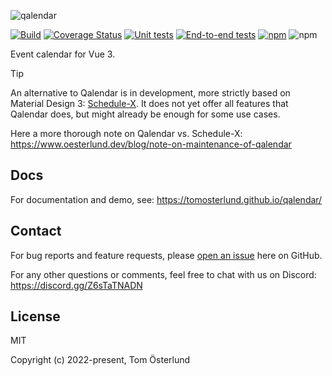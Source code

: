 ![qalendar](https://discover-test-files.s3.eu-central-1.amazonaws.com/Logo+MAIN.png)

[![Build](https://github.com/tomosterlund/qalendar/actions/workflows/build.yml/badge.svg)](https://github.com/tomosterlund/qalendar/actions/workflows/build.yml)
[![Coverage Status](https://coveralls.io/repos/github/tomosterlund/qalendar/badge.svg?branch=master)](https://coveralls.io/github/tomosterlund/qalendar?branch=master)
[![Unit tests](https://github.com/tomosterlund/qalendar/actions/workflows/unit-tests.yml/badge.svg)](https://github.com/tomosterlund/qalendar/actions/workflows/unit-tests.yml)
[![End-to-end tests](https://github.com/tomosterlund/qalendar/actions/workflows/end-to-end-tests.yml/badge.svg)](https://github.com/tomosterlund/qalendar/actions/workflows/end-to-end-tests.yml)
[![npm](https://img.shields.io/npm/v/qalendar)](https://www.npmjs.com/package/qalendar)
![npm](https://img.shields.io/npm/dm/qalendar)

Event calendar for Vue 3.

> [!TIP]
> An alternative to Qalendar is in development, more strictly based on Material Design 3: [Schedule-X](https://schedule-x.dev/). It does not yet offer all features that Qalendar does, but might already be enough for some use cases.
>
> Here a more thorough note on Qalendar vs. Schedule-X:  https://www.oesterlund.dev/blog/note-on-maintenance-of-qalendar

## Docs

For documentation and demo, see: https://tomosterlund.github.io/qalendar/

## Contact

For bug reports and feature requests,
please [open an issue](https://github.com/tomosterlund/qalendar/issues/new/choose) here on GitHub.

For any other questions or comments, feel free to chat with us on
Discord: https://discord.gg/Z6sTaTNADN

## License

MIT

Copyright (c) 2022-present, Tom Österlund

